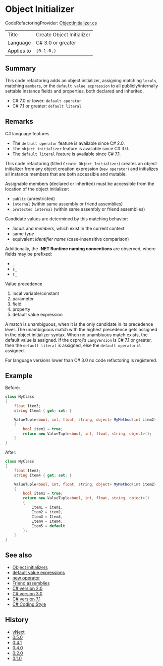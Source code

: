 # Object Initializer

CodeRefactoringProvider: [ObjectInitializer.cs](../../source/production/F0.Analyzers/CodeAnalysis/CodeRefactorings/ObjectInitializer.cs)

|            |                           |
|------------|---------------------------|
| Title      | Create Object Initializer |
| Language   | C# 3.0 or greater         |
| Applies to | `[0.1.0,)`                |

## Summary

This code refactoring adds an object initializer, assigning matching `locals`, matching `members`, or the `default value expression` to all publicly/internally settable instance fields and properties, both declared and inherited.
- C# 7.0 or lower: `default operator`
- C# 7.1 or greater: `default literal`

## Remarks

C# language features
- The `default operator` feature is available since C# 2.0.
- The `object initializer` feature is available since C# 3.0.
- The `default literal` feature is available since C# 7.1.

This code refactoring (titled `Create Object Initializer`) creates an object initializer from any object creation expression (`new operator`) and initializes all instance members that are both accessible and mutable.

Assignable members (declared or inherited) must be accessible from the location of the object initializer:
- `public` (unrestricted)
- `internal` (within same assembly or friend assemblies)
- `protected internal` (within same assembly or friend assemblies)

Candidate values are determined by this matching behavior:
- _locals_ and _members_, which exist in the current context
- same _type_
- equivalent _identifier name_ (case-insensitive comparison)

Additionally, the **.NET Runtime naming conventions** are observed, where fields may be prefixed:
- `_`
- `s_`
- `t_`

Value precedence
1. local variable/constant
2. parameter
3. field
4. property
5. default value expression

A match is unambiguous, when it is the only candidate in its precedence level.
The unambiguous match with the highest precedence gets assigned in the object initializer syntax.
When no unambiuous match exists, the default value is assigned.
If the csproj's `LangVersion` is C# 7.1 or greater, then the `default literal` is assigned, else the `default operator` is assigned.

For language versions lower than C# 3.0 no code refactoring is registered.

## Example

Before:
```cs
class MyClass
{
    float Item3;
    string Item4 { get; set; }

    ValueTuple<bool, int, float, string, object> MyMethod(int item2)
    {
        bool item1 = true;
        return new ValueTuple<bool, int, float, string, object>();
    }
}
```

After:
```cs
class MyClass
{
    float Item3;
    string Item4 { get; set; }

    ValueTuple<bool, int, float, string, object> MyMethod(int item2)
    {
        bool item1 = true;
        return new ValueTuple<bool, int, float, string, object>()
        {
            Item1 = item1,
            Item2 = item2,
            Item3 = Item3,
            Item4 = Item4,
            Item5 = default
        };
    }
}
```

## See also

- [Object initializers](https://docs.microsoft.com/en-us/dotnet/csharp/programming-guide/classes-and-structs/object-and-collection-initializers#object-initializers)
- [default value expressions](https://docs.microsoft.com/en-us/dotnet/csharp/language-reference/operators/default)
- [new operator](https://docs.microsoft.com/en-us/dotnet/csharp/language-reference/operators/new-operator)
- [Friend assemblies](https://docs.microsoft.com/en-us/dotnet/standard/assembly/friend)
- [C# version 2.0](https://docs.microsoft.com/en-us/dotnet/csharp/whats-new/csharp-version-history#c-version-20)
- [C# version 3.0](https://docs.microsoft.com/en-us/dotnet/csharp/whats-new/csharp-version-history#c-version-30)
- [C# version 7.1](https://docs.microsoft.com/en-us/dotnet/csharp/whats-new/csharp-version-history#c-version-71)
- [C# Coding Style](https://github.com/dotnet/runtime/blob/master/docs/coding-guidelines/coding-style.md)

## History

- [vNext](../../CHANGELOG.md#vNext)
- [0.5.0](../../CHANGELOG.md#v050-2020-09-29)
- [0.4.1](../../CHANGELOG.md#v041-2020-07-11)
- [0.4.0](../../CHANGELOG.md#v040-2020-06-26)
- [0.2.0](../../CHANGELOG.md#v020-2020-05-21)
- [0.1.0](../../CHANGELOG.md#v010-2020-05-14)
